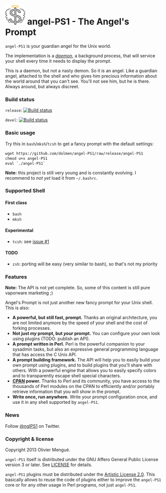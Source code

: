 ![angel-PS1 logo][1] angel-PS1 - The Angel's Prompt
===================================================

   [1]: doc/images/angel-PS1_64.png

`angel-PS1` is your guardian angel for the Unix world.


The implementation is a
[*daemon*](https://en.wikipedia.org/wiki/Daemon_%28computing%29),
a background process, that will service your shell every time it needs to
display the prompt.

This is a daemon, but not a nasty demon. So it is an angel. Like a
guardian angel, attached to the shell and who gives him precious
information about the world around that you can't see. You'll not see him,
but he is there. Always around, but always discreet.

### Build status

`release`: [![Build status](https://travis-ci.org/dolmen/angel-PS1.png?branch=release)](https://travis-ci.org/dolmen/angel-PS1)

`devel`: [![Build status](https://travis-ci.org/dolmen/angel-PS1.png?branch=devel)](https://travis-ci.org/dolmen/angel-PS1)

### Basic usage

Try this in `bash`/`mksh`/`tcsh` to get a fancy prompt with the default
settings:

    wget https://github.com/dolmen/angel-PS1/raw/release/angel-PS1
    chmod u+x angel-PS1
    eval `./angel-PS1`

**Note:** this project is still very young and is constantly evolving. I
recommend to *not yet* load it from `~/.bashrc`.

### Supported Shell

#### First class

- `bash`
- `mksh`

#### Experimental

- `tcsh`: see [issue #1][2]

    [2]: https://github.com/dolmen/angel-PS1/issues/1

#### TODO

- `zsh`: porting will be easy (very similar to bash), so that's not my
      priority

### Features

**Note:** The API is not yet complete. So, some of this content is still
pure vaporware marketing ;)

Angel's Prompt is not just another new fancy prompt for your Unix shell.
This is also:

* **A powerful, but still fast, prompt.** Thanks an original architecture,
  you are not limited anymore by the speed of your shell and the cost of
  forking processes.
* **Not just *my* prompt, but *your* prompt.** You can configure your own
  look using plugins (TODO: publish an API).
* **A prompt written in Perl.** Perl is the powerful companion to your
  sysadmin tasks, but also an expressive general programming language that has
  access the C Unix API.
* **A prompt building framework.** The API will help you to easily build your
  own prompt using plugins, and to build plugins that you'll share with others.
  With a powerful engine that allows you to easily specify colors and to
  transparently escape shell special characters.
* **[CPAN](https://metacpan.org/) power.** Thanks to Perl and its community,
  you have access to the thousands of Perl modules on the CPAN to efficiently
  and/or portably retrieve information that you will show in the prompt.
* **Write once, run anywhere.** Write your prompt configuration once, and use
  it in any shell supported by `angel-PS1`.

### News

Follow <a href="https://twitter.com/nglPS1">@nglPS1</a> on Twitter.

### Copyright & license

Copyright 2013 Olivier Mengué.

`angel-PS1` itself is distributed under the GNU Affero General Public License
version 3 or later. See [LICENSE](LICENSE) for details.

`angel-PS1` plugins must be distributed under the
[Artistic License 2.0](http://opensource.org/licenses/Artistic-2.0).
This basically allows to reuse the code of plugins either to improve the
`angel-PS1` core or for any other usage in Perl programs, not just `angel-PS1`.

